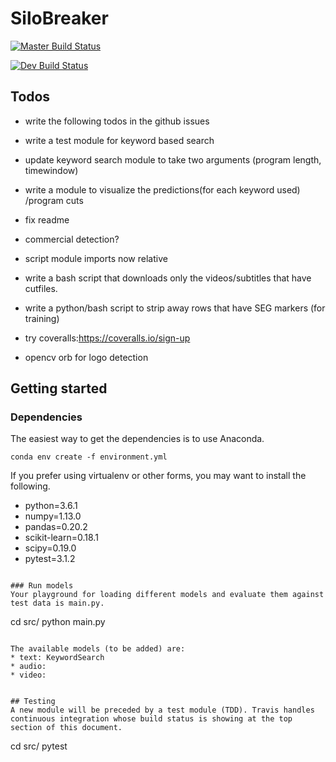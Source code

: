 # SiloBreaker

[![Master Build Status](https://travis-ci.org/dhfromkorea/digital-silo.svg?branch=master)](https://travis-ci.org/dhfromkorea/digital-silo)

[![Dev Build Status](https://travis-ci.org/dhfromkorea/digital-silo.svg?branch=dev)](https://travis-ci.org/dhfromkorea/digital-silo)

## Todos
* write the following todos in the github issues

* write a test module for keyword based search
* update keyword search module to take two arguments (program length, timewindow)
* write a module to visualize the predictions(for each keyword used) /program cuts
* fix readme

* commercial detection?
* script module imports now relative 
* write a bash script that downloads only the videos/subtitles that have cutfiles.
* write a python/bash script to strip away rows that have SEG markers (for training)
* try coveralls:https://coveralls.io/sign-up
* opencv orb for logo detection

## Getting started

### Dependencies
The easiest way to get the dependencies is to use Anaconda.

```
conda env create -f environment.yml
```

If you prefer using virtualenv or other forms, you may want to install the following.
* python=3.6.1
* numpy=1.13.0
* pandas=0.20.2
* scikit-learn=0.18.1
* scipy=0.19.0
* pytest=3.1.2
```

### Run models
Your playground for loading different models and evaluate them against test data is main.py.

```
cd src/
python main.py
```

The available models (to be added) are:
* text: KeywordSearch
* audio:
* video: 


## Testing
A new module will be preceded by a test module (TDD). Travis handles continuous integration whose build status is showing at the top section of this document.

```
cd src/
pytest
```